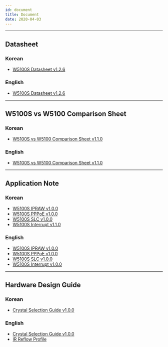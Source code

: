 ```yaml
---
id: document
title: Document
date: 2020-04-03
---
```


----

## Datasheet

### Korean
 * <a href="/img/products/w5100s/w5100s_ds_v126k.pdf" target="_blank">W5100S Datasheet v1.2.6</a>

### English
 * <a href="/img/products/w5100s/w5100s_ds_v126e.pdf" target="_blank">W5100S Datasheet v1.2.6</a>

----


## W5100S vs W5100 Comparison Sheet

### Korean

 * <a href="/img/products/w5100s/application/w5100svsw5100_cs_v110k.pdf" target="_blank">W5100S vs W5100 Comparison Sheet v1.1.0</a>

### English

 * <a href="/img/products/w5100s/application/w5100svsw5100_cs_v110e.pdf" target="_blank">W5100S vs W5100 Comparison Sheet v1.1.0</a>

----


## Application Note

### Korean

 * <a href="/img/products/w5100s/w5100s_an_ipraw_v100k.pdf" target="_blank">W5100S IPRAW v1.0.0</a>
 * <a href="/img/products/w5100s/application/w5100s_an_pppoe_v100k.pdf" target="_blank">W5100S PPPoE v1.0.0</a>
 * <a href="/img/products/w5100s/application/w5100s_an_slc_v100k.pdf" target="_blank">W5100S SLC v1.0.0</a>
 * <a href="/img/products/w5100s/application/w5100s_an_interrupt_v110k.pdf" target="_blank">W5100S Interrupt v1.1.0</a>

### English

 * <a href="/img/products/w5100s/w5100s_an_ipraw_v100e.pdf" target="_blank">W5100S IPRAW v1.0.0</a>
 * <a href="/img/products/w5100s/application/w5100s_an_pppoe_v100e.pdf" target="_blank">W5100S PPPoE v1.0.0</a>
 * <a href="/img/products/w5100s/application/w5100s_an_slc_v100e.pdf" target="_blank">W5100S SLC v1.0.0</a>
 * <a href="/img/products/w5100s/application/w5100s_an_interrupt_v100e.pdf" target="_blank">W5100S Interrupt v1.0.0</a>

----


## Hardware Design Guide

### Korean

 * <a href="/img/products/w5100s/w5100s_crystal_selection_guide_v100k.pdf" target="_blank">Crystal Selection Guide v1.0.0</a>

### English

 * <a href="/img/products/w5100s/w5100s_crystal_selection_guide_v100e.pdf" target="_blank">Crystal Selection Guide v1.0.0</a>
 * <a href="/img/design_guide/reflow_profile/ir_reflow_profile.pdf" target="_blank">IR Reflow Profile</a>
